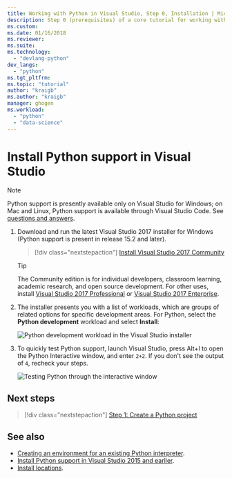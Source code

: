 ```yaml
---
title: Working with Python in Visual Studio, Step 0, Installation | Microsoft Docs
description: Step 0 (prerequisites) of a core tutorial for working with Python within Visual Studio, covering how to install Python support in Visual Studio.
ms.custom:
ms.date: 01/16/2018
ms.reviewer:
ms.suite:
ms.technology: 
  - "devlang-python"
dev_langs:
  - "python"
ms.tgt_pltfrm:
ms.topic: "tutorial"
author: "kraigb"
ms.author: "kraigb"
manager: ghogen
ms.workload: 
  - "python"
  - "data-science"
---
```


# Install Python support in Visual Studio

> [!Note]
> Python support is presently available only on Visual Studio for Windows; on Mac and Linux, Python support is available through Visual Studio Code. See [questions and answers](overview-of-python-tools-for-visual-studio.md#questions-and-answers).

1. Download and run the latest Visual Studio 2017 installer for Windows (Python support is present in release 15.2 and later).

    > [!div class="nextstepaction"]
    > <a target="frameTarget" href="https://www.visualstudio.com/thank-you-downloading-visual-studio/?sku=Community&rel=15&rid=34347&utm_source=docs&utm_medium=clickbutton&utm_campaign=python_gettingstarted">Install Visual Studio 2017 Community</a>

    >[!Tip]
    > The Community edition is for individual developers, classroom learning, academic research, and open source development. For other uses, install <a target="frameTarget" href="https://www.visualstudio.com/thank-you-downloading-visual-studio/?sku=Professional&rel=15&rid=34347&utm_source=docs&utm_medium=clickbutton&utm_campaign=python_gettingstarted">Visual Studio 2017 Professional</a> or <a target="frameTarget" href="https://www.visualstudio.com/thank-you-downloading-visual-studio/?sku=Enterprise&rel=15&rid=34347&utm_source=docs&utm_medium=clickbutton&utm_campaign=python_gettingstarted">Visual Studio 2017 Enterprise</a>.

1. The installer presents you with a list of workloads, which are groups of related options for specific development areas. For Python, select the **Python development** workload and select **Install**:

    ![Python development workload in the Visual Studio installer](media/installation-python-workload.png)

1. To quickly test Python support, launch Visual Studio, press Alt+I to open the Python Interactive window, and enter `2+2`. If you don't see the output of `4`, recheck your steps.

    ![Testing Python through the interactive window](media/installation-interactive-test.png)

## Next steps

> [!div class="nextstepaction"]
> [Step 1: Create a Python project](tutorial-working-with-python-in-visual-studio-step-01-create-project.md)

## See also

- [Creating an environment for an existing Python interpreter](managing-python-environments-in-visual-studio.md#creating-an-environment-for-an-existing-interpreter).
- [Install Python support in Visual Studio 2015 and earlier](installing-python-support-in-visual-studio.md).
- [Install locations](installing-python-support-in-visual-studio.md#install-locations).

<iframe src="" height="0" width="0" frameborder="0" name="frameTarget" />
